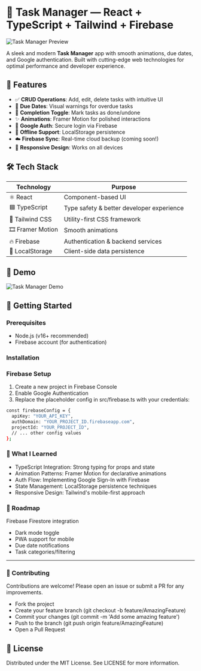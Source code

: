 # 📝 Task Manager — React + TypeScript + Tailwind + Firebase

![Task Manager Preview](https://via.placeholder.com/800x400?text=Task+Manager+Preview) <!-- Replace with actual screenshot -->

A sleek and modern **Task Manager** app with smooth animations, due dates, and Google authentication. Built with cutting-edge web technologies for optimal performance and developer experience.

## 🚀 Features

- ✅ **CRUD Operations**: Add, edit, delete tasks with intuitive UI
- 📅 **Due Dates**: Visual warnings for overdue tasks
- 🔄 **Completion Toggle**: Mark tasks as done/undone
- ✨ **Animations**: Framer Motion for polished interactions
- 🔐 **Google Auth**: Secure login via Firebase
- 💾 **Offline Support**: LocalStorage persistence
- ☁️ **Firebase Sync**: Real-time cloud backup (coming soon!)
- 🌙 **Responsive Design**: Works on all devices

## 🛠️ Tech Stack

| Technology       | Purpose                          |
|------------------|----------------------------------|
| ⚛️ React         | Component-based UI               |
| 🟦 TypeScript    | Type safety & better developer experience |
| 🎨 Tailwind CSS  | Utility-first CSS framework      |
| 🎞 Framer Motion | Smooth animations               |
| 🔥 Firebase      | Authentication & backend services |
| 💾 LocalStorage  | Client-side data persistence     |

## 📸 Demo

![Task Manager Demo](https://via.placeholder.com/600x300?text=Animated+GIF+Demo) <!-- Replace with GIF -->

## 🚀 Getting Started

### Prerequisites

- Node.js (v16+ recommended)
- Firebase account (for authentication)

### Installation

### Firebase Setup

1. Create a new project in Firebase Console
2. Enable Google Authentication
3. Replace the placeholder config in src/firebase.ts with your credentials:

``` bash
const firebaseConfig = {
  apiKey: "YOUR_API_KEY",
  authDomain: "YOUR_PROJECT_ID.firebaseapp.com",
  projectId: "YOUR_PROJECT_ID",
  // ... other config values
};
```

### 🧠 What I Learned

- TypeScript Integration: Strong typing for props and state
- Animation Patterns: Framer Motion for declarative animations
- Auth Flow: Implementing Google Sign-In with Firebase
- State Management: LocalStorage persistence techniques
- Responsive Design: Tailwind's mobile-first approach

### 🌟 Roadmap

 Firebase Firestore integration

- Dark mode toggle
- PWA support for mobile
- Due date notifications
- Task categories/filtering

---

### 🤝 Contributing

 Contributions are welcome! Please open an issue or submit a PR for any improvements.

- Fork the project
- Create your feature branch (git checkout -b feature/AmazingFeature)
- Commit your changes (git commit -m 'Add some amazing feature')
- Push to the branch (git push origin feature/AmazingFeature)
- Open a Pull Request

## 📜 License

Distributed under the MIT License. See LICENSE for more information.
